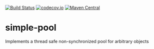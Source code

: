[![Build Status](https://travis-ci.org/pnerg/simple-pool.svg)](https://travis-ci.org/pnerg/simple-pool) [![codecov.io](https://codecov.io/github/pnerg/simple-pool/coverage.svg?branch=master)](https://codecov.io/github/pnerg/simple-pool?branch=master) [![Maven Central](https://maven-badges.herokuapp.com/maven-central/org.dmonix.pool/simple-pool/badge.svg?style=plastic)](https://maven-badges.herokuapp.com/maven-central/org.dmonix.pool/simple-pool)
# simple-pool
Implements a thread safe non-synchronized pool for arbitrary objects
